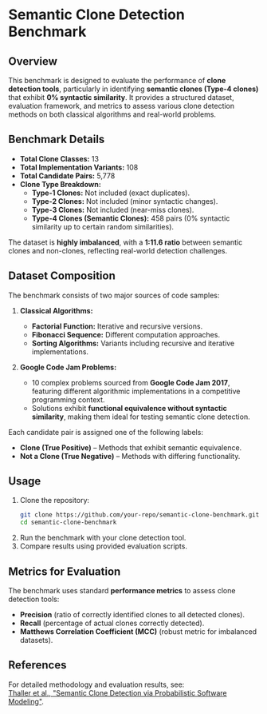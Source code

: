 # **Semantic Clone Detection Benchmark**  

## **Overview**  
This benchmark is designed to evaluate the performance of **clone detection tools**, particularly in identifying **semantic clones (Type-4 clones)** that exhibit **0% syntactic similarity**. It provides a structured dataset, evaluation framework, and metrics to assess various clone detection methods on both classical algorithms and real-world problems.  

## **Benchmark Details**  
- **Total Clone Classes:** 13  
- **Total Implementation Variants:** 108  
- **Total Candidate Pairs:** 5,778  
- **Clone Type Breakdown:**  
  - **Type-1 Clones:** Not included (exact duplicates).  
  - **Type-2 Clones:** Not included (minor syntactic changes).  
  - **Type-3 Clones:** Not included (near-miss clones).  
  - **Type-4 Clones (Semantic Clones):** 458 pairs (0% syntactic similarity up to certain random similarities).  

The dataset is **highly imbalanced**, with a **1:11.6 ratio** between semantic clones and non-clones, reflecting real-world detection challenges.  

## **Dataset Composition**  
The benchmark consists of two major sources of code samples:  

1. **Classical Algorithms:**  
   - **Factorial Function:** Iterative and recursive versions.  
   - **Fibonacci Sequence:** Different computation approaches.  
   - **Sorting Algorithms:** Variants including recursive and iterative implementations.  

2. **Google Code Jam Problems:**  
   - 10 complex problems sourced from **Google Code Jam 2017**, featuring different algorithmic implementations in a competitive programming context.  
   - Solutions exhibit **functional equivalence without syntactic similarity**, making them ideal for testing semantic clone detection.  

Each candidate pair is assigned one of the following labels:  
- **Clone (True Positive)** – Methods that exhibit semantic equivalence.  
- **Not a Clone (True Negative)** – Methods with differing functionality.  

## **Usage**  

1. Clone the repository:  
   ```bash
   git clone https://github.com/your-repo/semantic-clone-benchmark.git  
   cd semantic-clone-benchmark
   ```  
2. Run the benchmark with your clone detection tool.  
3. Compare results using provided evaluation scripts.  

## **Metrics for Evaluation**  
The benchmark uses standard **performance metrics** to assess clone detection tools:  
- **Precision** (ratio of correctly identified clones to all detected clones).  
- **Recall** (percentage of actual clones correctly detected).  
- **Matthews Correlation Coefficient (MCC)** (robust metric for imbalanced datasets).  

## **References**  
For detailed methodology and evaluation results, see:  
[Thaller et al., "Semantic Clone Detection via Probabilistic Software Modeling"](https://hannes-thaller.com/publications/Thaller2020c.pdf).  
